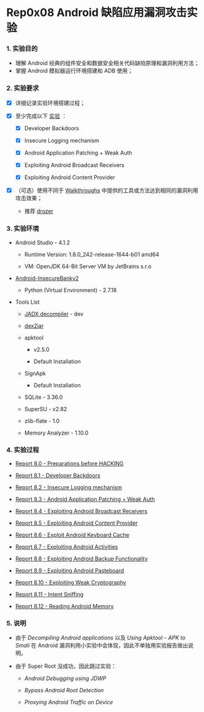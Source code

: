 # Rep0x08 Android 缺陷应用漏洞攻击实验

### 1. 实验目的

- 理解 Android 经典的组件安全和数据安全相关代码缺陷原理和漏洞利用方法；
- 掌握 Android 模拟器运行环境搭建和 ADB 使用；

### 2. 实验要求

- [x] 详细记录实验环境搭建过程；

- [x] 至少完成以下 [实验](https://github.com/c4pr1c3/Android-InsecureBankv2/tree/master/Walkthroughs) ：

    - [x] Developer Backdoors

    - [x] Insecure Logging mechanism

    - [x] Android Application Patching + Weak Auth

    - [x] Exploiting Android Broadcast Receivers

    - [x] Exploiting Android Content Provider

- [x] （可选）使用不同于 [Walkthroughs](https://github.com/c4pr1c3/Android-InsecureBankv2/tree/master/Walkthroughs) 中提供的工具或方法达到相同的漏洞利用攻击效果；

    - 推荐 [drozer](https://github.com/mwrlabs/drozer)

### 3. 实验环境

- Android Studio - 4.1.2

    - Runtime Version: 1.8.0_242-release-1644-b01 amd64

    - VM: OpenJDK 64-Bit Server VM by JetBrains s.r.o

- [Android-InsecureBankv2](https://github.com/c4pr1c3/Android-InsecureBankv2)

    - Python (Virtual Environment) - 2.7.18

- Tools List

    - [JADX decompiler](https://github.com/skylot/jadx) - dev

    - [dex2jar](https://sourceforge.net/projects/dex2jar/)

    - apktool
        
        - v2.5.0

        - Default Installation

    - SignApk

        - Default Installation

    - SQLite - 3.36.0

    - SuperSU - v2.82

    - zlib-flate - 1.0

    - Memory Analyzer - 1.10.0

### 4. 实验过程

- [Report 8.0 - Preparations before HACKING](report/report0x00.md)

- [Report 8.1 - Developer Backdoors](report/report0x01.md)

- [Report 8.2 - Insecure Logging mechanism](report/report0x02.md)

- [Report 8.3 - Android Application Patching + Weak Auth](report/report0x03.md)

- [Report 8.4 - Exploiting Android Broadcast Receivers](report/report0x04.md)

- [Report 8.5 - Exploiting Android Content Provider](report/report0x05.md)

- [Report 8.6 - Exploit Android Keyboard Cache](report/report0x06.md)

- [Report 8.7 - Exploiting Android Activities](report/report0x07.md)

- [Report 8.8 - Exploiting Android Backup Functionality](report/report0x08.md)

- [Report 8.9 - Exploiting Android Pasteboard](report/report0x09.md)

- [Report 8.10 - Exploiting Weak Cryptography](report/report0x0A.md)

- [Report 8.11 - Intent Sniffing](report/report0x0B.md)

- [Report 8.12 - Reading Android Memory](report/report0x0C.md)



### 5. 说明

- 由于 *Decompiling Android applications* 以及 *Using Apktool – APK to Smali* 在 Android 漏洞利用小实验中会体现，因此不单独用实验报告做出说明。

- 由于 Super Root 没成功，因此跳过实验：

    - *Android Debugging using JDWP*

    - *Bypass Android Root Detection*

    - *Proxying Android Traffic on Device*